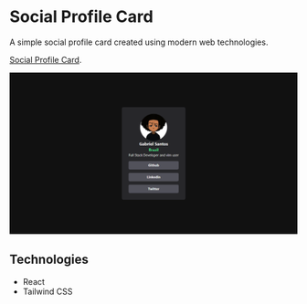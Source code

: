 # Social Profile Card
A simple social profile card created using modern web technologies.

[Social Profile Card](https://gbcosta.github.io/social-profile-card/).


<img src="./public/home.png" width="700px">

## Technologies
- React
- Tailwind CSS
